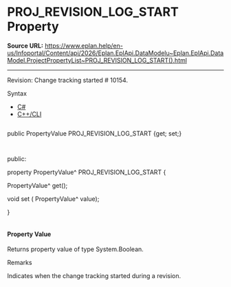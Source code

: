 # PROJ_REVISION_LOG_START Property

**Source URL:** https://www.eplan.help/en-us/Infoportal/Content/api/2026/Eplan.EplApi.DataModelu~Eplan.EplApi.DataModel.ProjectPropertyList~PROJ_REVISION_LOG_START().html

---

Revision: Change tracking started # 10154.

Syntax

- [C#](#i-syntax-CS)
- [C++/CLI](#i-syntax-CPP2005)

```
```
public PropertyValue PROJ_REVISION_LOG_START {get; set;}
```
```

```
```
public:

property PropertyValue^ PROJ_REVISION_LOG_START {

   PropertyValue^ get();

   void set (    PropertyValue^ value);

}
```
```

#### Property Value

Returns property value of type System.Boolean.

Remarks

Indicates when the change tracking started during a revision.
